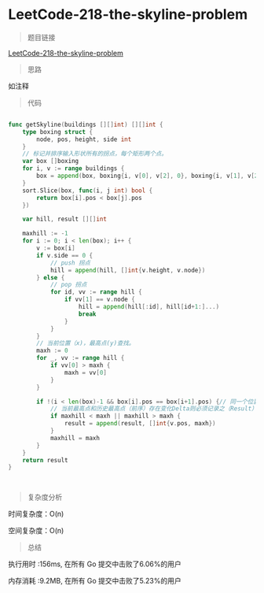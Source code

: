#  LeetCode-218-the-skyline-problem

>题目链接

[LeetCode-218-the-skyline-problem](https://leetcode-cn.com/problems/the-skyline-problem/)

>思路

如注释

>代码

```go

func getSkyline(buildings [][]int) [][]int {
    type boxing struct {
        node, pos, height, side int
    }
    // 标记并排序输入形状所有的拐点，每个矩形两个点。
    var box []boxing
    for i, v := range buildings {
        box = append(box, boxing{i, v[0], v[2], 0}, boxing{i, v[1], v[2], 1})
    }
    sort.Slice(box, func(i, j int) bool {
        return box[i].pos < box[j].pos
    })

    var hill, result [][]int

    maxhill := -1
    for i := 0; i < len(box); i++ {
        v := box[i]
        if v.side == 0 {
            // push 拐点
            hill = append(hill, []int{v.height, v.node})
        } else {
            // pop 拐点
            for id, vv := range hill {
                if vv[1] == v.node {
                    hill = append(hill[:id], hill[id+1:]...)
                    break
                }
            }
        }
        // 当前位置（x)，最高点(y)查找。
        maxh := 0
        for _, vv := range hill {
            if vv[0] > maxh {
                maxh = vv[0]
            }
        }

        if !(i < len(box)-1 && box[i].pos == box[i+1].pos) {// 同一个位置（x）的出现多个（Y）的处理
            // 当前最高点和历史最高点（前序）存在变化Delta则必须记录之（Result）
            if maxhill < maxh || maxhill > maxh {
                result = append(result, []int{v.pos, maxh})
            }
            maxhill = maxh
        }
    }
    return result
}




```

>复杂度分析

时间复杂度：O(n)

空间复杂度：O(n)

>总结

执行用时 :156ms, 在所有 Go 提交中击败了6.06%的用户
 
内存消耗 :9.2MB, 在所有 Go 提交中击败了5.23%的用户
